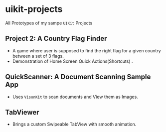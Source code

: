 # uikit-projects
All Prototypes of my sampe `UIKit` Projects

## Project 2: A Country Flag Finder

 - A game where user is supposed to find the right flag for a given country between a set of 3 flags.
 - Demonstration of Home Screen Quick Actions(Shortcuts) .

## QuickScanner: A Document Scanning Sample App

- Uses `VisonKit` to scan documents and View them as Images.

## TabViewer
- Brings a  custom Swipeable TabView with smooth animation.

